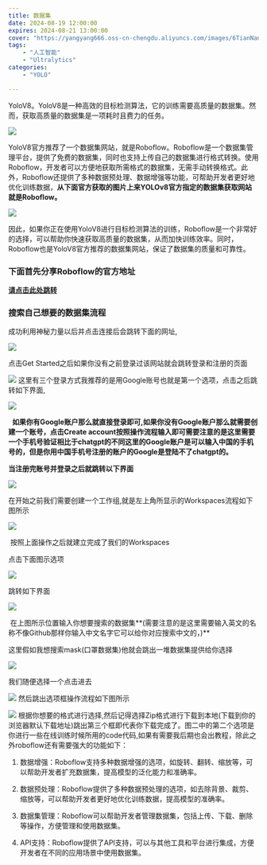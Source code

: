 ```yaml
---
title: 数据集
date: 2024-08-19 12:00:00
expires: 2024-08-21 13:00:00
cover: "https://yangyang666.oss-cn-chengdu.aliyuncs.com/images/6TianNan3_4k_6e30c.jpg"
tags: 
    - "人工智能"
    - "Ultralytics"
categories:
    - "YOLO"

---
```




YoloV8。YoloV8是一种高效的目标检测算法，它的训练需要高质量的数据集。然而，获取高质量的数据集是一项耗时且费力的任务。

![](https://yangyang666.oss-cn-chengdu.aliyuncs.com/typoraImages/ad4f0d35d5a24785bdf9b5d0517be144.png)

YoloV8官方推荐了一个数据集网站，就是Roboflow。Roboflow是一个数据集管理平台，提供了免费的数据集，同时也支持上传自己的数据集进行格式转换。使用Roboflow，开发者可以方便地获取所需格式的数据集，无需手动转换格式。此外，Roboflow还提供了多种数据预处理、数据增强等功能，可帮助开发者更好地优化训练数据，**从下面官方获取的图片上来YOLOv8官方指定的数据集获取网站就是Roboflow。**

![](https://yangyang666.oss-cn-chengdu.aliyuncs.com/typoraImages/f1d1f09f485f423ba47df662c9c4f451.png)

因此，如果你正在使用YoloV8进行目标检测算法的训练，Roboflow是一个非常好的选择，可以帮助你快速获取高质量的数据集，从而加快训练效率。同时，Roboflow也是YoloV8官方推荐的数据集网站，保证了数据集的质量和可靠性。

### **下面首先分享Roboflow的官方地址**

**[请点击此处跳转](https://roboflow.com/ "请点击此处跳转")**

### 搜索自己想要的数据集流程

成功利用神秘力量以后并点击连接后会跳转下面的网址,

![](https://yangyang666.oss-cn-chengdu.aliyuncs.com/typoraImages/2330ab877e144be58a4264f69457bce1.png)

点击Get Started之后如果你没有之前登录过该网站就会跳转登录和注册的页面

![](https://img-blog.csdnimg.cn/a054b6098518427d8ecb840d46f7cf63.png) 这里有三个登录方式我推荐的是用Google账号也就是第一个选项，点击之后跳转如下界面,

![](https://yangyang666.oss-cn-chengdu.aliyuncs.com/typoraImages/83af5512f3b048189a971c3ca94e4bed.png)

  **如果你有Google账户那么就直接登录即可,如果你没有Google账户那么就需要创建一个账号，点击Create account按照操作流程输入即可需要注意的是这里需要一个手机号验证相比于chatgpt的不同这里的Google账户是可以输入中国的手机号的，但是你用中国手机号注册的账户的Google是登陆不了chatgpt的。**

**当注册完账号并登录之后就跳转以下界面**

![](https://yangyang666.oss-cn-chengdu.aliyuncs.com/typoraImages/4116ba4cba7a43feaa3ae597e950bf19.png)

在开始之前我们需要创建一个工作组,就是左上角所显示的Workspaces流程如下图所示 

![](https://yangyang666.oss-cn-chengdu.aliyuncs.com/typoraImages/18f99ea2585240a68a9be1f457693ef3.png)

 按照上面操作之后就建立完成了我们的Workspaces

点击下面图示选项

![](https://yangyang666.oss-cn-chengdu.aliyuncs.com/typoraImages/725df3223aaf49aa8f065a60aca9db97.png)

跳转如下界面

![](https://yangyang666.oss-cn-chengdu.aliyuncs.com/typoraImages/5b62b21f8616430088b28f006e8ff810.png)

 在上图所示位置输入你想要搜索的数据集**(需要注意的是这里需要输入英文的名称不像Github那样你输入中文名字它可以给你对应搜索中文的，)** 

这里假如我想搜索mask(口罩数据集)他就会跳出一堆数据集提供给你选择

![](https://yangyang666.oss-cn-chengdu.aliyuncs.com/typoraImages/f9b8fb22d99a48b99393ee39f6eed8a8.png)

我们随便选择一个点击进去

![](https://yangyang666.oss-cn-chengdu.aliyuncs.com/typoraImages/d39aeb842f7f47f5a3e411b62f1727cd.png) 然后跳出选项框操作流程如下图所示

![](https://yangyang666.oss-cn-chengdu.aliyuncs.com/typoraImages/682b82d399054b718f8e0a5c0ca0ac7c.png) 根据你想要的格式进行选择,然后记得选择Zip格式进行下载到本地(下载到你的浏览器默认下载地址)跳出第三个框即代表你下载完成了。图二中的第二个选项是你进行一些在线训练时候所用的code代码,如果有需要我后期也会出教程，除此之外roboflow还有需要强大的功能如下：

1.  数据增强：Roboflow支持多种数据增强的选项，如旋转、翻转、缩放等，可以帮助开发者扩充数据集，提高模型的泛化能力和准确率。
    
2.  数据预处理：Roboflow提供了多种数据预处理的选项，如去除背景、裁剪、缩放等，可以帮助开发者更好地优化训练数据，提高模型的准确率。
    
3.  数据集管理：Roboflow可以帮助开发者管理数据集，包括上传、下载、删除等操作，方便管理和使用数据集。
    
4.  API支持：Roboflow提供了API支持，可以与其他工具和平台进行集成，方便开发者在不同的应用场景中使用数据集。
    

